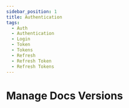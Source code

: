 ```yaml
---
sidebar_position: 1
title: Authentication
tags:
  - Auth
  - Authentication
  - Login
  - Token
  - Tokens
  - Refresh
  - Refresh Token
  - Refresh Tokens
---
```


# Manage Docs Versions
